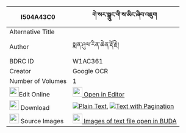 |I504A43C0|གེ་སར་སྒྲུང་གི་ས་མིང་ཞིབ་འཇུག 
| --- | --- 
|Alternative Title |
|Author| སྨན་ཤུལ་རིན་ཆེན་རྡོ་རྗེ།
|BDRC ID | W1AC361
|Creator | Google OCR
|Number of Volumes| 1
|<img width="25" src="https://img.icons8.com/color/25/000000/edit-property.png">Edit Online| [<img width="25" src="https://avatars.githubusercontent.com/u/45091458?s=200&v=4"> Open in Editor](http://editor.openpecha.org/I504A43C0)
|<img width="25" src="https://img.icons8.com/fluent/48/000000/download-2.png"/>  Download | [![](https://img.icons8.com/color/20/000000/txt.png)Plain Text](https://github.com/Openpecha/I504A43C0/releases/download/v2/gesar_drung_gi_sa_ming_shyibju_plain_I504A43C0.zip), [![](https://img.icons8.com/color/20/000000/txt.png)Text with Pagination](https://github.com/Openpecha/I504A43C0/releases/download/v2/gesar_drung_gi_sa_ming_shyibju_pages_I504A43C0.zip)
|<img width="25" src="https://img.icons8.com/plasticine/100/000000/pictures-folder.png"/>  Source Images | [<img width="25" src="https://library.bdrc.io/icons/BUDA-small.svg"> Images of text file open in BUDA](https://library.bdrc.io/show/bdr:W1AC361)